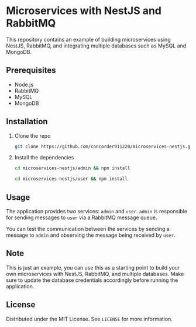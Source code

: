 # Microservices with NestJS and RabbitMQ

This repository contains an example of building microservices using NestJS, RabbitMQ, and integrating multiple databases such as MySQL and MongoDB.

## Prerequisites

- Node.js
- RabbitMQ
- MySQL
- MongoDB

## Installation

1. Clone the repo

   ```sh
   git clone https://github.com/concorder911220/microservices-nestjs.git
   ```

2. Install the dependencies

   ```sh
   cd microservices-nestjs/admin && npm install
   ```

   ```sh
   cd microservices-nestjs/user && npm install
   ```

## Usage

The application provides two services: `admin` and `user`. `admin` is responsible for sending messages to `user` via a RabbitMQ message queue.

You can test the communication between the services by sending a message to `admin` and observing the message being received by `user`.

## Note

This is just an example, you can use this as a starting point to build your own microservices with NestJS, RabbitMQ, and multiple databases. Make sure to update the database credentials accordingly before running the application.

## License

Distributed under the MIT License. See `LICENSE` for more information.

